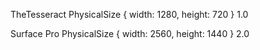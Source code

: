 
TheTesseract
PhysicalSize { width: 1280, height: 720 } 1.0

Surface Pro
PhysicalSize { width: 2560, height: 1440 } 2.0
